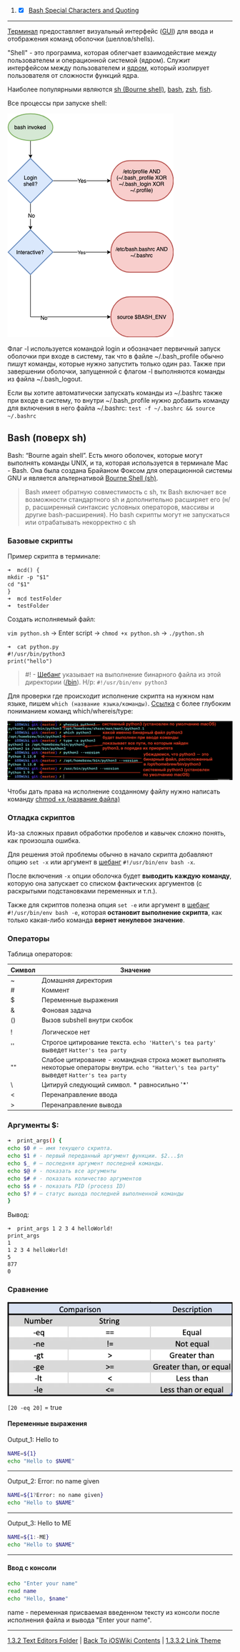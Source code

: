 1. - [x] [Bash Special Characters and Quoting](https://www.oreilly.com/library/view/learning-the-bash/1565923472/ch01s09.html)






---

[Терминал](../1.3.0%20Terminal.md) предоставляет визуальный интерфейс ([GUI](https://github.com/eldaroid/iOSWiki/blob/master/5%20Swift/5.2%20Glossary.md#gui)) для ввода и отображения команд оболочки (шеллов/shells). 

"Shell" - это программа, которая облегчает взаимодействие между пользователем и операционной системой (ядром). Служит интерфейсом между пользователем и [ядром](/3%20Memory%20and%20Concurrency/3.1%20Memory/3.1.1%20AboutMemory/3.1.1.0%20CPU.md), который изолирует пользователя от сложности функций ядра.

Наиболее популярными являются [sh (Bourne shell)](https://www.ibm.com/docs/en/aix/7.1?topic=s-sh-command), [bash](https://www.gnu.org/software/bash/), [zsh](https://www.zsh.org/), [fish](https://fishshell.com/).





Все процессы при запуске shell:

![ShellsInvokes](https://github.com/eldaroid/pictures/blob/master/iOSWiki/Common/ShellsInvokes.png?raw=true)






Флаг -l используется командой login и обозначает первичный запуск оболочки при входе в систему, так что в файле ~/.bash_profile обычно пишут команды, которые нужно запустить только один раз. Также при завершении оболочки, запущенной с флагом -l выполняются команды из файла ~/.bash_logout.

Если вы хотите автоматически запускать команды из ~/.bashrc также при входе в систему, то внутри ~/.bash_profile нужно добавить команду для включения в него файла ~/.bashrc: `test -f ~/.bashrc && source ~/.bashrc`


## Bash (поверх sh)

Bash: “Bourne again shell”. Есть много оболочек, которые могут выполнять команды UNIX, и та, которая используется в терминале Mac - Bash.
Она была создана Брайаном Фоксом для операционной системы GNU и является альтернативой [Bourne Shell (sh)](https://www.ibm.com/docs/en/aix/7.1?topic=s-sh-command).


> Bash имеет обратную совместимость с sh, тк Bash включает все возможности стандартного sh и дополнительно расширяет его (н/р, расширенный синтаксис условных операторов, массивы и другие bash-расширения). Но bash скрипты могут не запускаться или отрабатывать некорректно c sh


### Базовые скрипты

Пример скрипта в терминале:

```console
➜  mcd() {
mkdir -p "$1"
cd "$1"
}
➜  mcd testFolder
➜  testFolder 
```

Создать исполняемый файл:

`vim python.sh` -> Enter script -> `chmod +x python.sh` -> `./python.sh`

```console
➜  cat python.py 
#!/usr/bin/python3
print("hello")
```


> #! - [Шебанг](https://ru.wikipedia.org/wiki/Шебанг_(Unix)) указывает на выполнение бинарного файла из этой директории ([/bin](/2%20ComputerScience/2.0%20Linux/2.0.2%20FileSystemLinux.md)). Н/р: `#!/usr/bin/env python3`

Для проверки где происходит исполнение скрипта на нужном нам языке, пишем `which (название языка/команды)`. [Ссылка](../1.3.1%20DeepDiveInTerminal.md) с более глубоким пониманием команд which/whereis/type:

![](https://github.com/eldaroid/pictures/blob/master/iOSWiki/Common/DeepDiveInTerminal.png?raw=true)

Чтобы дать права на исполнение созданному файлу нужно написать команду [chmod +x (название файла)](./1.3.3.3%20Chmod.md)


### Отладка скриптов

Из-за сложных правил обработки пробелов и кавычек сложно понять, как произошла ошибка. 

Для решения этой проблемы обычно в начало скрипта добавляют опцию `set -x` или аргумент в [шебанг](https://ru.wikipedia.org/wiki/Шебанг_(Unix)) `#!/usr/bin/env bash -x`. 

После включения `-x` опции оболочка будет **выводить каждую команду**, которую она запускает со списком фактических аргументов (с раскрытыми подстановками переменных и т.п.). 


Также для скриптов полезна опция `set -e` или аргумент в [шебанг](https://ru.wikipedia.org/wiki/Шебанг_(Unix)) `#!/usr/bin/env bash -e`, которая **остановит выполнение скрипта**, как только какая-либо команда **вернет ненулевое значение**.



### Операторы

Таблица операторов:

| Cимвол | Значение |
| ------------- |------------------|
| ~ | Домашняя директория |
| # | Коммент |
| $ | Переменные выражения |
| & | Фоновая задача |
| () | Вызов subshell внутри скобок |
| | | Или |
| ! | Логическое нет |
| '' | Строгое цитирование текста. `echo 'Hatter\'s tea party'` выведет `Hatter's tea party` |
| "" | Слабое цитирование - командная строка может выполнять некоторые операторы внутри. `echo "Hatter\'s tea party"` выведет `Hatter's tea party` |
| \ | Цитируй следующий символ. \* равносильно '*' |
| < | Перенаправление ввода |
| > | Перенаправление вывода |

### Аргументы $:

```bash
➜  print_args() {
echo $0 # — имя текущего скрипта.
echo $1 # - первый переданный аргумент функции. $2...$n
echo $_ # — последняя аргумент последней команды.
echo $@ # - показать все аргументы
echo $# # - показать количество аргументов
echo $$ # - показать PID (process ID)
echo $? # — статус выхода последней выполненной команды
}
```
Вывод:
```console
➜  print_args 1 2 3 4 helloWorld!
print_args
1
1 2 3 4 helloWorld!
5
877
0
```

### Сравнение

![Photo](https://github.com/eldaroid/pictures/blob/master/iOSWiki/Common/BashComparison.png?raw=true)

`[20 -eq 20]` = true

#### Переменные выражения

Output_1: Hello to 

```bash
NAME=${1}
echo "Hello to $NAME"
```

---

Output_2: Error: no name given

```bash
NAME=${1?Error: no name given}
echo "Hello to $NAME"
```

---

Output_3: Hello to ME

```bash
NAME=${1:-ME}
echo "Hello to $NAME"
```

---

#### Ввод с консоли

```bash
echo "Enter your name"
read name
echo "Hello, $name"
```

name - переменная присваемая введенном тексту из консоли после исполнения файла и вывода "Enter your name".

---

[1.3.2 Text Editors Folder](../1.3.2%20TextEditors/) | [Back To iOSWiki Contents](https://github.com/eldaroid/iOSWiki) |  [1.3.3.2 Link Theme](./1.3.3.2%20Link(ln).md)
